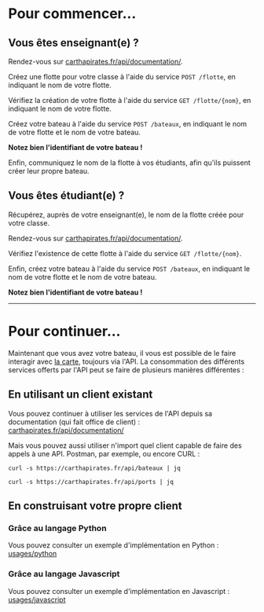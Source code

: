 # Pour commencer...

## Vous êtes enseignant(e) ?

Rendez-vous sur [carthapirates.fr/api/documentation/](https://carthapirates.fr/api/documentation/).

Créez une flotte pour votre classe à l'aide du service `POST /flotte`, en indiquant le nom de votre flotte.

Vérifiez la création de votre flotte à l'aide du service `GET /flotte/{nom}`, en indiquant le nom de votre flotte.

Créez votre bateau à l'aide du service `POST /bateaux`, en indiquant le nom de votre flotte et le nom de votre bateau.

**Notez bien l'identifiant de votre bateau !**

Enfin, communiquez le nom de la flotte à vos étudiants, afin qu'ils puissent créer leur propre bateau.

## Vous êtes étudiant(e) ?

Récupérez, auprès de votre enseignant(e), le nom de la flotte créée pour votre classe.

Rendez-vous sur [carthapirates.fr/api/documentation/](https://carthapirates.fr/api/documentation/).

Vérifiez l'existence de cette flotte à l'aide du service `GET /flotte/{nom}`.

Enfin, créez votre bateau à l'aide du service `POST /bateaux`, en indiquant le nom de votre flotte et le nom de votre bateau.

**Notez bien l'identifiant de votre bateau !**

---

# Pour continuer...

Maintenant que vous avez votre bateau, il vous est possible de le faire interagir avec [la carte](https://carthapirates.fr/), toujours via l'API. La consommation des différents services offerts par l'API peut se faire de plusieurs manières différentes :

## En utilisant un client existant

Vous pouvez continuer à utiliser les services de l'API depuis sa documentation (qui fait office de client) :
[carthapirates.fr/api/documentation/](https://carthapirates.fr/api/documentation/)

Mais vous pouvez aussi utiliser n'import quel client capable de faire des appels à une API.
Postman, par exemple, ou encore CURL :

```curl -s https://carthapirates.fr/api/bateaux | jq```

```curl -s https://carthapirates.fr/api/ports | jq```

## En construisant votre propre client

### Grâce au langage Python

Vous pouvez consulter un exemple d'implémentation en Python : [usages/python](./python)

### Grâce au langage Javascript

Vous pouvez consulter un exemple d'implémentation en Javascript : [usages/javascript](./javascript)